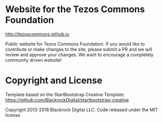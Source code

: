 # Website for the Tezos Commons Foundation
http://tezoscommons.github.io

Public website for Tezos Commons Foundation. If you would like to contribute or make changes to the site, please submit a PR and we will review and approve your changes. We want to encourage a completely community driven website!

# Copyright and License
Template based on the StartBootstrap Creative Template: https://github.com/BlackrockDigital/startbootstrap-creative

Copyright 2013-2018 Blackrock Digital LLC. Code released under the MIT license.
